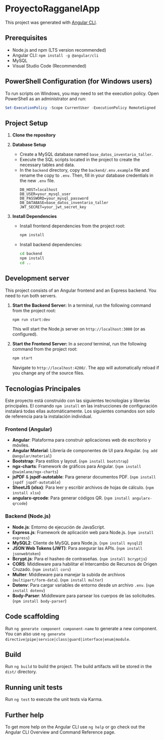 # ProyectoRagganelApp

This project was generated with [Angular CLI](https://github.com/angular/angular-cli).

## Prerequisites

*   Node.js and npm (LTS version recommended)
*   Angular CLI: `npm install -g @angular/cli`
*   MySQL
*   Visual Studio Code (Recommended)

## PowerShell Configuration (for Windows users)

To run scripts on Windows, you may need to set the execution policy. Open PowerShell as an administrator and run:

```powershell
Set-ExecutionPolicy -Scope CurrentUser -ExecutionPolicy RemoteSigned
```

## Project Setup

1.  **Clone the repository**

2.  **Database Setup**
    *   Create a MySQL database named `base_datos_inventario_taller`.
    *   Execute the SQL scripts located in the project to create the necessary tables and data.
    *   In the `backend` directory, copy the `backend/.env.example` file and rename the copy to `.env`. Then, fill in your database credentials in the new `.env` file.
        ```
        DB_HOST=localhost
        DB_USER=your_mysql_user
        DB_PASSWORD=your_mysql_password
        DB_DATABASE=base_datos_inventario_taller
        JWT_SECRET=your_jwt_secret_key
        ```

3.  **Install Dependencies**
    *   Install frontend dependencies from the project root:
        ```bash
        npm install
        ```
    *   Install backend dependencies:
        ```bash
        cd backend
        npm install
        cd ..
        ```

## Development server

This project consists of an Angular frontend and an Express backend. You need to run both servers.

1.  **Start the Backend Server:**
    In a terminal, run the following command from the project root:
    ```bash
    npm run start:dev
    ```
    This will start the Node.js server on `http://localhost:3000` (or as configured).

2.  **Start the Frontend Server:**
    In a *second* terminal, run the following command from the project root:
    ```bash
    npm start
    ```
    Navigate to `http://localhost:4200/`. The app will automatically reload if you change any of the source files.

## Tecnologías Principales

Este proyecto está construido con las siguientes tecnologías y librerías principales. El comando `npm install` en las instrucciones de configuración instalará todas ellas automáticamente. Los siguientes comandos son solo de referencia para la instalación individual.

### Frontend (Angular)

*   **Angular**: Plataforma para construir aplicaciones web de escritorio y móviles.
*   **Angular Material**: Librería de componentes de UI para Angular. (`ng add @angular/material`)
*   **Bootstrap**: Para estilos y layout. (`npm install bootstrap`)
*   **ngx-charts**: Framework de gráficos para Angular. (`npm install @swimlane/ngx-charts`)
*   **jsPDF** & **jspdf-autotable**: Para generar documentos PDF. (`npm install jspdf jspdf-autotable`)
*   **SheetJS (xlsx)**: Para leer y escribir archivos de hojas de cálculo. (`npm install xlsx`)
*   **angularx-qrcode**: Para generar códigos QR. (`npm install angularx-qrcode`)

### Backend (Node.js)

*   **Node.js**: Entorno de ejecución de JavaScript.
*   **Express.js**: Framework de aplicación web para Node.js. (`npm install express`)
*   **MySQL2**: Cliente de MySQL para Node.js. (`npm install mysql2`)
*   **JSON Web Tokens (JWT)**: Para asegurar las APIs. (`npm install jsonwebtoken`)
*   **Bcrypt.js**: Para el hasheo de contraseñas. (`npm install bcryptjs`)
*   **CORS**: Middleware para habilitar el Intercambio de Recursos de Origen Cruzado. (`npm install cors`)
*   **Multer**: Middleware para manejar la subida de archivos (`multipart/form-data`). (`npm install multer`)
*   **Dotenv**: Para cargar variables de entorno desde un archivo `.env`. (`npm install dotenv`)
*   **Body-Parser**: Middleware para parsear los cuerpos de las solicitudes. (`npm install body-parser`)

## Code scaffolding

Run `ng generate component component-name` to generate a new component. You can also use `ng generate directive|pipe|service|class|guard|interface|enum|module`.

## Build

Run `ng build` to build the project. The build artifacts will be stored in the `dist/` directory.

## Running unit tests

Run `ng test` to execute the unit tests via Karma.

## Further help

To get more help on the Angular CLI use `ng help` or go check out the Angular CLI Overview and Command Reference page.
